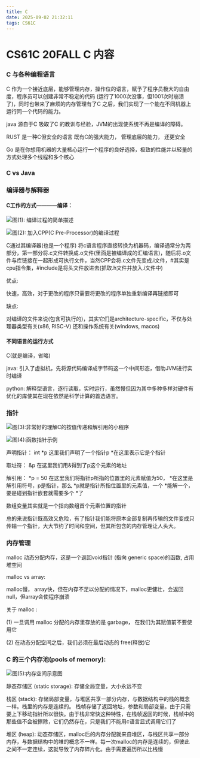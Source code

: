 ```yaml
---
title: C
date: 2025-09-02 21:32:11
tags: CS61C
---
```


# CS61C 20FALL C 内容

### C 与各种编程语言
C 作为一个接近底层，能够管理内存，操作位的语言，赋予了程序员极大的自由度，程序员可以创建非常不稳定的代码 (运行了1000次没事，但1001次时崩溃了)，同时也带来了麻烦的内存管理有了C 之后，我们实现了一个能在不同机器上运行同一个代码的能力。 

java 源自于C 吸取了C 的教训与经验，JVM的出现使系统不再是编译的障碍。

RUST 是一种C但安全的语言 既有C的强大能力， 管理底层的能力， 还更安全

Go 是在你想用机器的大量核心运行一个程序的良好选择，极致的性能并以轻量的方式处理多个线程和多个核心

### C vs Java

### 编译器与解释器

#### C工作的方式————编译：

![图(1): 编译过程的简单描述](/images/CS61C(2).png)

![图(2): 加入CPP(C Pre-Processor)的编译过程](/images/CS61C(3).png)



C通过其编译器(也是一个程序) 将c语言程序直接转换为机器码，编译通常分为两部分，第一部分将.c文件转换成.o文件(里面是被编译成的汇编语言)，随后将.o文件与库链接在一起形成可执行文件，当然CPP会将.c文件先变成.i文件，#其实是cpu指令集，#include是将头文件放进去(抓取.h文件并放入.i文件中)

优点:

快速，高效，对于更改的程序只需要将更改的程序单独重新编译再链接即可

缺点:

对编译的文件来说(包含可执行的)，其实它们是architecture-specific，不仅与处理器类型有关(x86, RISC-V) 还和操作系统有关(windows, macos)

#### 不同语言的运行方式

C(就是编译，省略)

java: 引入了虚拟机，先将源代码编译成字节码这一个中间形态，借助JVM进行实时编译

python: 解释型语言，逐行读取，实时运行，虽然慢但因为其中多种多样对硬件有优化的库使其在现在依然是科学计算的首选语言。


### 指针

![图(3):非常好的理解C的按值传递和解引用的小程序](/images/CS61C(4).png)

![图(4):函数指针示例](/images/CS61C(5).png)

声明指针： int *p 这里我们声明了一个指针p *在这里表示它是个指针

取址符： &p 在这里我们用&得到了p这个元素的地址

解引用： *p = 50 在这里我们将指针p所指的位置里的元素赋值为50， *在这里是解引用符号，p是指针，那么 *p就是指针所指位置里的元素值，一个 *能解一个，要是碰到指针嵌套就需要多个 *了

数组变量其实就是一个指向数组首个元素位置的指针

总的来说指针既高效又危险，有了指针我们能将原本全部复制再传输的文件变成只传输一个指针，大大节约了时间和空间，但其所包含的内存管理让人头大。


### 内存管理
malloc 动态分配内存，这是一个返回void指针 (指向 generic space)的函数, 占用堆空间

malloc vs array:

malloc慢， array快，但在内存不足以分配的情况下，malloc更健壮，会返回null，但array会使程序崩溃

关于 malloc :

(1) 一旦调用 malloc 分配的内存里存放的是 garbage， 在我们为其赋值前不要使用它

(2) 在动态分配空间之后，我们必须在最后动态的 free(释放)它


### C 的三个内存池(pools of memory):

![图(5):内存空间示意图](/images/CS61C(1).png)

静态存储区 (static storage): 存储全局变量，大小永远不变

栈区 (stack): 存储局部变量，与堆区共享一部分内存，与数据结构中的栈的概念一样。栈里的内存是连续的。 栈帧存储了返回地址，参数和局部变量。由于只需要上下移动指针所以很快。由于栈非常快这种特性，在栈帧返回的时候，栈帧中的那些值不会被擦除，它们仍然存在，只是我们不能用c语言显式调用它们了

堆区 (heap): 动态存储区，malloc后的内存分配就来自堆区，与栈区共享一部分内存，与数据结构中的堆的概念不一样。每一次malloc的内存是连续的，但彼此之间不一定连续，这就导致了内存碎片化。由于需要遍历所以比栈慢